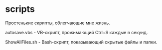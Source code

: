 # scripts
Простенькие скрипты, облегчающие мне жизнь.

autosave.vbs - VB-скрипт, прожимающий Ctrl+S каждые n секунд.

ShowAllFiles.sh - Bash-скрипт, показывающий скрытые файлы и папки.
